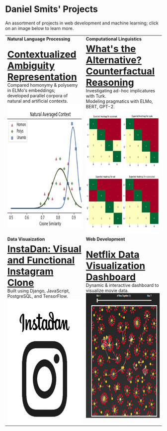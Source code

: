 # Daniel Smits' Projects

An assortment of projects in web development and machine learning; click on an image below to learn more. 

<table border="0" background="none" style="background: none;">
 <tr>
  <td><b>Natural Language Processing</b></td>
  <td><b>Computational Linguistics</b></td>
 </tr>
 <tr>
  <td>
     <b style="font-size:30px"><a href="ambiguity_rep/">Contextualized Ambiguity Representation</a></b>
     <br/>
     Compared homonymy & polysemy in ELMo's embeddings; <br/> developed parallel corpora of natural and artificial contexts. 
     <br/>
     <a href="ambiguity_rep/"><img alt="Ambiguity tile" src="ambiguity_rep/plots/tile.png" width="400px" height="400px"/></a>
   </td>
  <td>
     <b style="font-size:30px"><a href="rsa_alternatives/">What's the Alternative? Counterfactual Reasoning</a></b>
     <br/>
     Investigating ad-hoc implicatures with Turk. <br/> Modeling pragmatics with ELMo, BERT, GPT-2. 
     <br/>
     <a href="rsa_alternatives/"><img alt="Alternative tile", src="rsa_alternatives/expected/tile.jpg" width="400px" height="400px"/></a>
  </td>
 </tr>
 <tr>
  <td><b>Data Visuaization</b></td>
  <td><b>Web Development</td></b></td>
 </tr>
 <tr>
  <td>
      <b style="font-size:30px"><a href="instadan/">InstaDan: Visual and Functional Instagram Clone </a></b>
      <br/>
      Built using Django, JavaScript, PostgreSQL, and TensorFlow. 
     <br/>
      <a href="instadan/"><img alt="InstaDan tile", src="instadan/visual/tile.jpg" width="400px" height="400px"/></a>
   </td>
   <td>
     <b style="font-size:30px"><a href="netflix_viz/">Netflix Data Visualization Dashboard</a></b>
     <br/>
     Dynamic & interactive dashboard to visualize movie data.
     <br/>
     <a href="netflix_viz/"><img alt="Netflix tile" src="netflix_viz/data/tile.png" width="400px" height="400px"/></a>
   </td>
 </tr>
 
</table>
